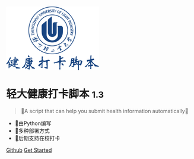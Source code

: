 ![logo](./images/logo2.png)

# 轻大健康打卡脚本 <small>1.3</small>

> 🎉A script that can help you submit health information automatically🎉

- 🎨由Python编写
- 🍔多种部署方式
- 👏后期支持在校打卡

[Github](https://github.com/billionray/ZZULI-COVID-healthreport)
[Get Started](#helloworld)

